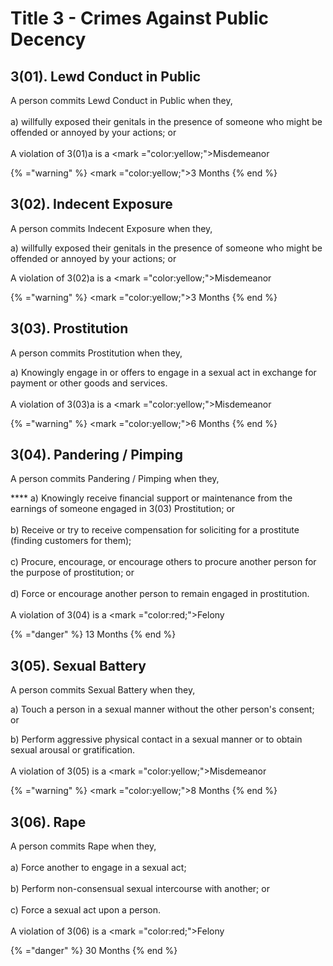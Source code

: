 # Title 3 - Crimes Against Public Decency

## 3(01).‌ ‌Lewd‌ ‌Conduct‌ ‌in‌ ‌Public‌

A‌ ‌person‌ ‌commits‌ ‌Lewd‌ ‌Conduct‌ ‌in‌ ‌Public‌ ‌when‌ ‌they,‌ ‌\
\
&#x20;   a) willfully‌ ‌exposed‌ ‌their‌ ‌genitals‌ ‌in‌ ‌the‌ ‌presence‌ ‌of‌ ‌someone‌ ‌who‌ ‌might‌ ‌be‌ ‌offended‌ ‌or‌ ‌annoyed‌ ‌by‌ ‌your‌ ‌actions;‌ ‌or‌ ‌\
\
&#x20;   A violation of 3(01)a is a <mark ="color:yellow;">Misdemeanor</mark>&#x20;

{%   ="warning" %}
<mark ="color:yellow;">3 Months</mark>
{% end  %}

## 3(02). Indecent‌ ‌Exposure‌ ‌

A person commits Indecent Exposure when they,

&#x20;    a) willfully‌ ‌exposed‌ ‌their‌ ‌genitals‌ ‌in‌ ‌the‌ ‌presence‌ ‌of‌ ‌someone‌ ‌who‌ ‌might‌ ‌be‌ ‌offended‌ ‌or‌ ‌annoyed‌ ‌by‌ ‌your‌ ‌actions;‌ ‌or‌ ‌

&#x20;    A violation of 3(02)a is a <mark ="color:yellow;">Misdemeanor</mark>

{%   ="warning" %}
<mark ="color:yellow;">3 Months</mark>
{% end  %}

## **3(03).‌ ‌Prostitution‌ ‌**

A‌ ‌person‌ ‌commits‌ ‌Prostitution‌ ‌when‌ ‌they,‌ ‌

&#x20;   a) Knowingly‌ ‌engage‌ ‌in‌ ‌or‌ ‌offers‌ ‌to‌ ‌engage‌ ‌in‌ ‌a‌ ‌sexual‌ ‌act‌ ‌in‌ ‌exchange‌ ‌for‌ ‌payment‌ ‌or‌ ‌other‌ ‌goods‌ ‌and‌ ‌services.‌ ‌\
\
&#x20;    A violation of 3(03)a is a <mark ="color:yellow;">Misdemeanor</mark>&#x20;

{%  ="warning" %}
<mark ="color:yellow;">6 Months</mark>
{% end %}

## **3(04).‌ ‌Pandering‌ ‌/‌ ‌Pimping‌ ‌**

A‌ ‌person‌ ‌commits‌ ‌Pandering‌ ‌/‌ ‌Pimping‌ ‌when‌ ‌they,‌&#x20;

&#x20;**** a) Knowingly‌ ‌receive‌ ‌financial‌ ‌support‌ ‌or‌ ‌maintenance‌ ‌from‌ ‌the‌ ‌earnings‌ ‌of‌ ‌someone‌ ‌engaged‌ ‌in‌ ‌3(03)‌ ‌Prostitution;‌ ‌or‌ ‌\
\
&#x20;    b) Receive‌ ‌or‌ ‌try‌ ‌to‌ ‌receive‌ ‌compensation‌ ‌for‌ ‌soliciting‌ ‌for‌ ‌a‌ ‌prostitute‌ ‌(finding‌ ‌customers‌ ‌for‌ ‌them);‌\
\
&#x20;    c) Procure,‌ ‌encourage,‌ ‌or‌ ‌encourage‌ ‌others‌ ‌to‌ ‌procure‌ ‌another‌ ‌person‌ ‌for‌ ‌the‌ ‌purpose‌ ‌of‌ ‌prostitution;‌ ‌or‌ ‌\
\
&#x20;   d) Force‌ ‌or‌ ‌encourage‌ ‌another‌ ‌person‌ ‌to‌ ‌remain‌ ‌engaged‌ ‌in‌ ‌prostitution.‌ ‌\
\
&#x20;   A violation of 3(04) is a <mark ="color:red;">Felony</mark>

{%  ="danger" %}
13 Months
{% end %}

## **3(05).‌ ‌Sexual‌ ‌Battery‌ ‌**

A‌ ‌person‌ ‌commits‌ ‌Sexual‌ ‌Battery‌ ‌when‌ ‌they,‌ ‌

&#x20;    a) Touch‌ ‌a‌ ‌person‌ ‌in‌ ‌a‌ ‌sexual‌ ‌manner‌ ‌without‌ ‌the‌ ‌other‌ ‌person's‌ ‌consent;‌ ‌or‌

&#x20;    b) Perform‌ ‌aggressive‌ ‌physical‌ ‌contact‌ ‌in‌ ‌a‌ ‌sexual‌ ‌manner‌ ‌or‌ ‌to‌ ‌obtain‌ ‌sexual‌ ‌arousal‌ ‌or‌ ‌gratification.‌\
\
&#x20;    A violation of 3(05) is a <mark ="color:yellow;">Misdemeanor</mark>&#x20;

{%  ="warning" %}
<mark ="color:yellow;">8 Months</mark>
{% end %}

## **3(06).‌ ‌Rape‌ ‌**

A‌ ‌person‌ ‌commits‌ ‌Rape‌ ‌when‌ ‌they,‌\
\
&#x20;    a)  Force‌ ‌another‌ ‌to‌ ‌engage‌ ‌in‌ ‌a‌ ‌sexual‌ ‌act;‌ ‌\
&#x20;    \
&#x20;    b) Perform‌ ‌non-consensual‌ ‌sexual‌ ‌intercourse‌ ‌with‌ ‌another;‌ ‌or‌ ‌\
\
&#x20;    c) Force‌ ‌a‌ ‌sexual‌ ‌act‌ ‌upon‌ ‌a‌ ‌person.‌ ‌\
\
&#x20;    A violation of 3(06) is a <mark ="color:red;">Felony</mark>

{%  ="danger" %}
30 Months
{% end %}
